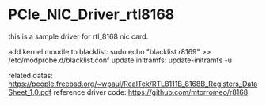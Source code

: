# PCIe_NIC_Driver_rtl8168
this is a sample driver for rtl_8168 nic card.

add kernel moudle to blacklist: sudo echo "blacklist r8169" >> /etc/modprobe.d/blacklist.conf 
update initramfs: update-initramfs -u

related datas:
https://people.freebsd.org/~wpaul/RealTek/RTL8111B_8168B_Registers_DataSheet_1.0.pdf
reference driver code:
https://github.com/mtorromeo/r8168

